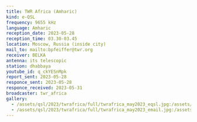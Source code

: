 ```yaml
---
title: TWR Africa (Amharic)
kind: e-QSL
frequency: 9655 kHz
language: Amharic
reception_date: 2023-05-28
reception_time: 03.30-03.45
location: Moscow, Russia (inside city)
mail_to: mailto:bpfeiffer@twr.org
receiver: BELKA
antenna: its telescopic
station: dhabbaya
youtube_id: q_ckYESnMpk
report_sent: 2023-05-28
responce_sent: 2023-05-28
responce_received: 2023-05-31
broadcaster: twr_africa
gallery:
  - /assets/qsl/2023/twrafrica/full/twrafrica_may2023_eqsl.jpg:/assets/qsl/2023/twrafrica/small/twrafrica_may2023_eqsl.jpg
  - /assets/qsl/2023/twrafrica/full/twrafrica_may2023_email.jpg:/assets/qsl/2023/twrafrica/small/twrafrica_may2023_email.jpg
---
```

